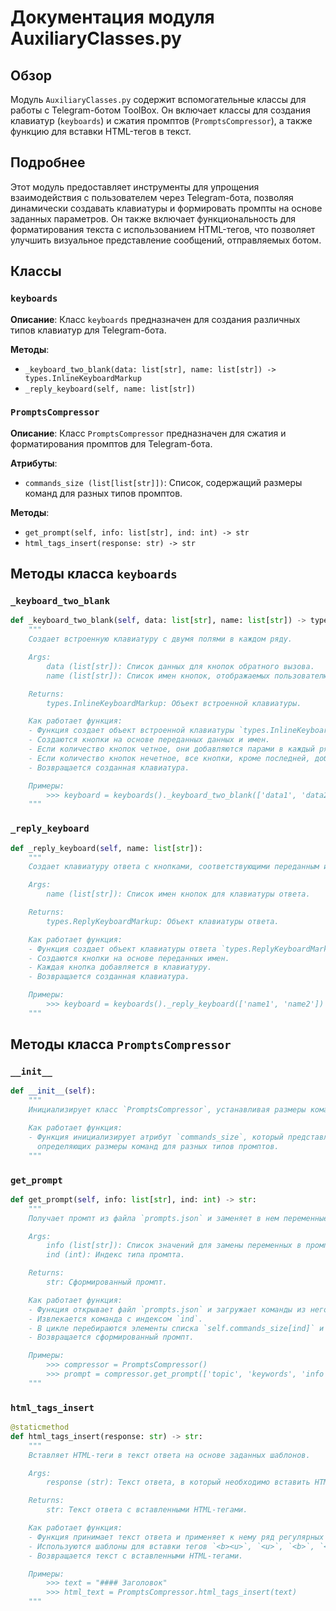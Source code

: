 # Документация модуля AuxiliaryClasses.py

## Обзор

Модуль `AuxiliaryClasses.py` содержит вспомогательные классы для работы с Telegram-ботом ToolBox.
Он включает классы для создания клавиатур (`keyboards`) и сжатия промптов (`PromptsCompressor`),
а также функцию для вставки HTML-тегов в текст.

## Подробнее

Этот модуль предоставляет инструменты для упрощения взаимодействия с пользователем через Telegram-бота,
позволяя динамически создавать клавиатуры и формировать промпты на основе заданных параметров.
Он также включает функциональность для форматирования текста с использованием HTML-тегов,
что позволяет улучшить визуальное представление сообщений, отправляемых ботом.

## Классы

### `keyboards`

**Описание**: Класс `keyboards` предназначен для создания различных типов клавиатур для Telegram-бота.

**Методы**:

- `_keyboard_two_blank(data: list[str], name: list[str]) -> types.InlineKeyboardMarkup`
- `_reply_keyboard(self, name: list[str])`

### `PromptsCompressor`

**Описание**: Класс `PromptsCompressor` предназначен для сжатия и форматирования промптов для Telegram-бота.

**Атрибуты**:

- `commands_size (list[list[str]])`: Список, содержащий размеры команд для разных типов промптов.

**Методы**:

- `get_prompt(self, info: list[str], ind: int) -> str`
- `html_tags_insert(response: str) -> str`

## Методы класса `keyboards`

### `_keyboard_two_blank`

```python
def _keyboard_two_blank(self, data: list[str], name: list[str]) -> types.InlineKeyboardMarkup:
    """
    Создает встроенную клавиатуру с двумя полями в каждом ряду.

    Args:
        data (list[str]): Список данных для кнопок обратного вызова.
        name (list[str]): Список имен кнопок, отображаемых пользователю.

    Returns:
        types.InlineKeyboardMarkup: Объект встроенной клавиатуры.

    Как работает функция:
    - Функция создает объект встроенной клавиатуры `types.InlineKeyboardMarkup`.
    - Создаются кнопки на основе переданных данных и имен.
    - Если количество кнопок четное, они добавляются парами в каждый ряд клавиатуры.
    - Если количество кнопок нечетное, все кнопки, кроме последней, добавляются парами, а последняя кнопка добавляется в отдельный ряд.
    - Возвращается созданная клавиатура.

    Примеры:
        >>> keyboard = keyboards()._keyboard_two_blank(['data1', 'data2'], ['name1', 'name2'])
    """
```

### `_reply_keyboard`

```python
def _reply_keyboard(self, name: list[str]):
    """
    Создает клавиатуру ответа с кнопками, соответствующими переданным именам.

    Args:
        name (list[str]): Список имен кнопок для клавиатуры ответа.

    Returns:
        types.ReplyKeyboardMarkup: Объект клавиатуры ответа.

    Как работает функция:
    - Функция создает объект клавиатуры ответа `types.ReplyKeyboardMarkup` с возможностью изменения размера.
    - Создаются кнопки на основе переданных имен.
    - Каждая кнопка добавляется в клавиатуру.
    - Возвращается созданная клавиатура.

    Примеры:
        >>> keyboard = keyboards()._reply_keyboard(['name1', 'name2'])
    """
```

## Методы класса `PromptsCompressor`

### `__init__`

```python
def __init__(self):
    """
    Инициализирует класс `PromptsCompressor`, устанавливая размеры команд для различных типов промптов.

    Как работает функция:
    - Функция инициализирует атрибут `commands_size`, который представляет собой список списков,
      определяющих размеры команд для разных типов промптов.
    """
```

### `get_prompt`

```python
def get_prompt(self, info: list[str], ind: int) -> str:
    """
    Получает промпт из файла `prompts.json` и заменяет в нем переменные на основе переданной информации.

    Args:
        info (list[str]): Список значений для замены переменных в промпте.
        ind (int): Индекс типа промпта.

    Returns:
        str: Сформированный промпт.

    Как работает функция:
    - Функция открывает файл `prompts.json` и загружает команды из него.
    - Извлекается команда с индексом `ind`.
    - В цикле перебираются элементы списка `self.commands_size[ind]` и заменяются соответствующие переменные в команде.
    - Возвращается сформированный промпт.

    Примеры:
        >>> compressor = PromptsCompressor()
        >>> prompt = compressor.get_prompt(['topic', 'keywords', 'info', 'length'], 0)
    """
```

### `html_tags_insert`

```python
@staticmethod
def html_tags_insert(response: str) -> str:
    """
    Вставляет HTML-теги в текст ответа на основе заданных шаблонов.

    Args:
        response (str): Текст ответа, в который необходимо вставить HTML-теги.

    Returns:
        str: Текст ответа с вставленными HTML-тегами.

    Как работает функция:
    - Функция принимает текст ответа и применяет к нему ряд регулярных выражений для замены определенных шаблонов на HTML-теги.
    - Используются шаблоны для вставки тегов `<b><u>`, `<u>`, `<b>`, `<i>`, `<pre><code>` и `<code>`.
    - Возвращается текст с вставленными HTML-тегами.

    Примеры:
        >>> text = "#### Заголовок"
        >>> html_text = PromptsCompressor.html_tags_insert(text)
    """
```